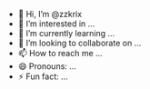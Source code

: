 - 👋 Hi, I’m @zzkrix
- 👀 I’m interested in ...
- 🌱 I’m currently learning ...
- 💞️ I’m looking to collaborate on ...
- 📫 How to reach me ...
- 😄 Pronouns: ...
- ⚡ Fun fact: ...

<!---
zzkrix/zzkrix is a ✨ special ✨ repository because its `README.md` (this file) appears on your GitHub profile.
You can click the Preview link to take a look at your changes.
--->
